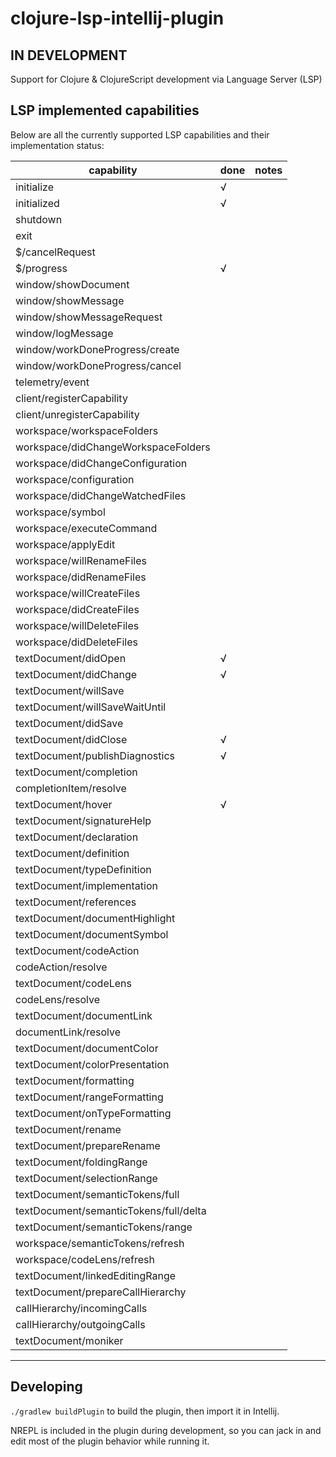 # clojure-lsp-intellij-plugin

## IN DEVELOPMENT

<!-- Plugin description -->

Support for Clojure & ClojureScript development via Language Server (LSP)

<!-- Plugin description end -->

## LSP implemented capabilities

Below are all the currently supported LSP capabilities and their implementation status:

| capability                             | done | notes |
|----------------------------------------|------|-------|
| initialize                             | √    |       |
| initialized                            | √    |       |
| shutdown                               |      |       |
| exit                                   |      |       |
| $/cancelRequest                        |      |       |
| $/progress                             | √    |       |
| window/showDocument                    |      |       |
| window/showMessage                     |      |       |
| window/showMessageRequest              |      |       |
| window/logMessage                      |      |       |
| window/workDoneProgress/create         |      |       |
| window/workDoneProgress/cancel         |      |       |
| telemetry/event                        |      |       |
| client/registerCapability              |      |       |
| client/unregisterCapability            |      |       |
| workspace/workspaceFolders             |      |       |
| workspace/didChangeWorkspaceFolders    |      |       |
| workspace/didChangeConfiguration       |      |       |
| workspace/configuration                |      |       |
| workspace/didChangeWatchedFiles        |      |       |
| workspace/symbol                       |      |       |
| workspace/executeCommand               |      |       |
| workspace/applyEdit                    |      |       |
| workspace/willRenameFiles              |      |       |
| workspace/didRenameFiles               |      |       |
| workspace/willCreateFiles              |      |       |
| workspace/didCreateFiles               |      |       |
| workspace/willDeleteFiles              |      |       |
| workspace/didDeleteFiles               |      |       |
| textDocument/didOpen                   | √    |       |
| textDocument/didChange                 | √    |       |
| textDocument/willSave                  |      |       |
| textDocument/willSaveWaitUntil         |      |       |
| textDocument/didSave                   |      |       |
| textDocument/didClose                  | √    |       |
| textDocument/publishDiagnostics        | √    |       |
| textDocument/completion                |      |       |
| completionItem/resolve                 |      |       |
| textDocument/hover                     | √    |       |
| textDocument/signatureHelp             |      |       |
| textDocument/declaration               |      |       |
| textDocument/definition                |      |       |
| textDocument/typeDefinition            |      |       |
| textDocument/implementation            |      |       |
| textDocument/references                |      |       |
| textDocument/documentHighlight         |      |       |
| textDocument/documentSymbol            |      |       |
| textDocument/codeAction                |      |       |
| codeAction/resolve                     |      |       |
| textDocument/codeLens                  |      |       |
| codeLens/resolve                       |      |       |
| textDocument/documentLink              |      |       |
| documentLink/resolve                   |      |       |
| textDocument/documentColor             |      |       |
| textDocument/colorPresentation         |      |       |
| textDocument/formatting                |      |       |
| textDocument/rangeFormatting           |      |       |
| textDocument/onTypeFormatting          |      |       |
| textDocument/rename                    |      |       |
| textDocument/prepareRename             |      |       |
| textDocument/foldingRange              |      |       |
| textDocument/selectionRange            |      |       |
| textDocument/semanticTokens/full       |      |       |
| textDocument/semanticTokens/full/delta |      |       |
| textDocument/semanticTokens/range      |      |       |
| workspace/semanticTokens/refresh       |      |       |
| workspace/codeLens/refresh             |      |       |
| textDocument/linkedEditingRange        |      |       |
| textDocument/prepareCallHierarchy      |      |       |
| callHierarchy/incomingCalls            |      |       |
| callHierarchy/outgoingCalls            |      |       |
| textDocument/moniker                   |      |       |

---

## Developing

`./gradlew buildPlugin` to build the plugin, then import it in Intellij.

NREPL is included in the plugin during development, so you can jack in and edit most of the plugin behavior while running it.
